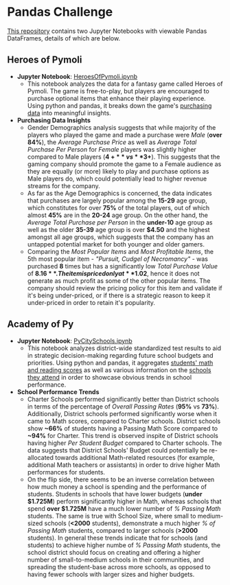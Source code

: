 # Pandas Challenge

[This repository](https://github.com/anulkar/pandas-challenge) contains two Jupyter Notebooks with viewable Pandas DataFrames, details of which are below.

## Heroes of Pymoli
* **Jupyter Notebook**: [HeroesOfPymoli.ipynb](https://github.com/anulkar/pandas-challenge/blob/master/HeroesOfPymoli/HeroesOfPymoli.ipynb)
  * This notebook analyzes the data for a fantasy game called Heroes of Pymoli. The game is free-to-play, but players are encouraged to purchase optional items that enhance their playing experience. Using python and pandas, it breaks down the game's [purchasing data](https://github.com/anulkar/pandas-challenge/blob/master/HeroesOfPymoli/Resources/purchase_data.csv) into meaningful insights.
* **Purchasing Data Insights**
  * Gender Demographics analysis suggests that while majority of the players who played the game and made a purchase were *Male* (**over 84%**), the *Average Purchase Price* as well as *Average Total Purchase Per Person* for *Female* players was slightly higher compared to Male players (**$4+** vs **$3+**). This suggests that the gaming company should promote the game to a Female audience as they are equally (or more) likely to play and purchase options as Male players do, which could potentially lead to higher revenue streams for the company.
  * As far as the Age Demographics is concerned, the data indicates that purchases are largely popular among the **15-29** age group, which constitutes for over **75%** of the total players, out of which almost **45%** are in the **20-24** age group. On the other hand, the *Average Total Purchase per Person* in the **under-10** age group as well as the older **35-39** age group is over **$4.50** and the highest amongst all age groups, which suggests that the company has an untapped potential market for both younger and older gamers.
  * Comparing the *Most Popular Items* and *Most Profitable Items*, the 5th most popular item - *"Pursuit, Cudgel of Necromancy"* - was purchased **8** times but has a significantly low *Total Purchase Value* of **$8.16**. The item is priced only at **$1.02**, hence it does not generate as much profit as some of the other popular items. The company should review the pricing policy for this item and validate if it's being under-priced, or if there is a strategic reason to keep it under-priced in order to retain it's popularity.

## Academy of Py
* **Jupyter Notebook**: [PyCitySchools.ipynb](https://github.com/anulkar/pandas-challenge/blob/master/PyCitySchools/PyCitySchools.ipynb) 
  * This notebook analyzes district-wide standardized test results to aid in strategic decision-making regarding future school budgets and priorities. Using python and pandas, it aggregates [students' math and reading scores](https://github.com/anulkar/pandas-challenge/blob/master/PyCitySchools/Resources/students_complete.csv) as well as various information on the [schools they attend](https://github.com/anulkar/pandas-challenge/blob/master/PyCitySchools/Resources/schools_complete.csv) in order to showcase obvious trends in school performance.
* **School Performance Trends**
  * Charter Schools performed significantly better than District schools in terms of the percentage of *Overall Passing Rates* (**95%** vs **73%**). Additionally, District schools performed significantly worse when it came to Math scores, compared to Charter schools. District schools show **~66%** of students having a Passing Math Score compared to **~94%** for Charter. This trend is observed inspite of District schools having higher *Per Student Budget* compared to Charter schools. The data suggests that District Schools' Budget could potentially be re-allocated towards additional Math-related resources (for example, additional Math teachers or assistants) in order to drive higher Math performances for students.
  * On the flip side, there seems to be an inverse correlation between how much money a school is spending and the performance of students. Students in schools that have lower budgets (**under $1.725M**) perform significantly higher in Math, whereas schools that spend **over $1.725M** have a much lower number of *% Passing Math* students. The same is true with School Size, where small to medium-sized schools (**<2000** students), demonstrate a much higher *% of Passing Math* students, compared to larger schools (**>2000** students). In general these trends indicate that for schools (and students) to achieve higher numbe of *% Passing Math* students, the school district should focus on creating and offering a higher number of small-to-medium schools in their communities, and spreading the student-base across more schools, as opposed to having fewer schools with larger sizes and higher budgets.